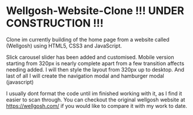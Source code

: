 # Wellgosh-Website-Clone !!! UNDER CONSTRUCTION !!!

Clone im currently building of the home page from a website called (Wellgosh) using HTML5, CSS3 and JavaScript.

Slick carousel slider has been added and customised. Mobile version starting from 320px is nearly complete apart from a few transition affects needing added.
I will then style the layout from 320px up to desktop. And last of all I will create the navigation modal and hamburger modal (javascript) 

I usually dont format the code until im finished working with it, as I find it easier to scan through.
You can checkout the original wellgosh website at https://wellgosh.com/ if you would like to compare it with my work to date. 

